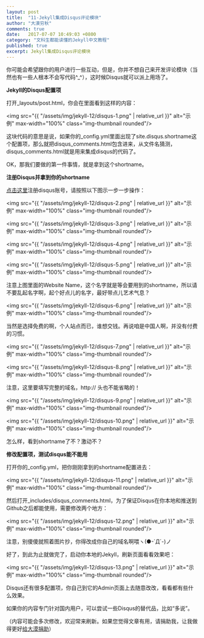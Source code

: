 ```yaml
---
layout: post
title:  "11-Jekyll集成Disqus评论模块"
author: "大漠穷秋"
comments: true
date:   2017-07-07 10:49:03 +0800
category: "文科生都能读懂的Jekyll中文教程"
published: true
excerpt: Jekyll集成Disqus评论模块
---
```


你可能会希望跟你的用户进行一些互动，但是，你并不想自己来开发评论模块（当然也有一些人根本不会写代码^_^），这时候Disqus就可以派上用场了。

**Jekyll的Disqus配置项**

打开_layouts/post.html，你会在里面看到这样的内容：

<img src="{{ "/assets/img/jekyll-12/disqus-1.png" | relative_url }}" alt="示例" max-width="100%" class="img-thumbnail rounded"/>

这块代码的意思是说，如果你的_config.yml里面出现了site.disqus.shortname这个配置项，那么就把disqus_comments.html包含进来，从文件名猜测，disqus_comments.html就是用来集成disqus的代码了。

OK，那我们要做的第一件事情，就是拿到这个shortname。

**注册Disqus并拿到你的shortname**

<a href="https://disqus.com/" target="_blank">点击这里</a>注册disqus账号，请按照以下图示一步一步操作：

<img src="{{ "/assets/img/jekyll-12/disqus-2.png" | relative_url }}" alt="示例" max-width="100%" class="img-thumbnail rounded"/>

<img src="{{ "/assets/img/jekyll-12/disqus-3.png" | relative_url }}" alt="示例" max-width="100%" class="img-thumbnail rounded"/>

<img src="{{ "/assets/img/jekyll-12/disqus-4.png" | relative_url }}" alt="示例" max-width="100%" class="img-thumbnail rounded"/>

<img src="{{ "/assets/img/jekyll-12/disqus-5.png" | relative_url }}" alt="示例" max-width="100%" class="img-thumbnail rounded"/>

注意上图里面的Website Name，这个名字就是等会要用到的shortname，所以请不要乱起名字啊，起个好点儿的名字，最好带点儿艺术气息？

<img src="{{ "/assets/img/jekyll-12/disqus-6.png" | relative_url }}" alt="示例" max-width="100%" class="img-thumbnail rounded"/>

当然是选择免费的啊，个人站点而已，谁想交钱。再说咱是中国人啊，并没有付费的习惯。

<img src="{{ "/assets/img/jekyll-12/disqus-7.png" | relative_url }}" alt="示例" max-width="100%" class="img-thumbnail rounded"/>

<img src="{{ "/assets/img/jekyll-12/disqus-8.png" | relative_url }}" alt="示例" max-width="100%" class="img-thumbnail rounded"/>

注意，这里要填写完整的域名，http:// 头也不能省略的！

<img src="{{ "/assets/img/jekyll-12/disqus-9.png" | relative_url }}" alt="示例" max-width="100%" class="img-thumbnail rounded"/>

<img src="{{ "/assets/img/jekyll-12/disqus-10.png" | relative_url }}" alt="示例" max-width="100%" class="img-thumbnail rounded"/>

怎么样，看到shortname了不？激动不？

**修改配置项，测试disqus能不能用**

打开你的_config.yml，把你刚刚拿到的shortname配置进去：

<img src="{{ "/assets/img/jekyll-12/disqus-11.png" | relative_url }}" alt="示例" max-width="100%" class="img-thumbnail rounded"/>

然后打开_includes/disqus_comments.html，为了保证Disqus在你本地和推送到Github之后都能使用，需要修改两个地方：

<img src="{{ "/assets/img/jekyll-12/disqus-12.png" | relative_url }}" alt="示例" max-width="100%" class="img-thumbnail rounded"/>

注意，别傻傻就照着图片抄，你得改成你自己的域名啊喂ヽ(●-`Д´-)ノ

好了，到此为止就做完了，启动你本地的Jekyll，刷新页面看看效果吧：

<img src="{{ "/assets/img/jekyll-12/disqus-13.png" | relative_url }}" alt="示例" max-width="100%" class="img-thumbnail rounded"/>

Disqus还有很多配置项，你自己到它的Admin页面上去随意改改，看看都有些什么效果。

如果你的内容专门针对国内用户，可以尝试一些Disqus的替代品，比如“多说”。

（内容可能会多次修改，欢迎常来刷新。如果您觉得文章有用，请捐助我，让我做得更好<a href="http://ChangfengHu.github.io/donate/index.html">给大漠捐助</a>）